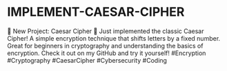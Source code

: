 # IMPLEMENT-CAESAR-CIPHER
🔐 New Project: Caesar Cipher 🔐 Just implemented the classic Caesar Cipher! A simple encryption technique that shifts letters by a fixed number. Great for beginners in cryptography and understanding the basics of encryption.  Check it out on my GitHub and try it yourself!  #Encryption #Cryptography #CaesarCipher #Cybersecurity #Coding
